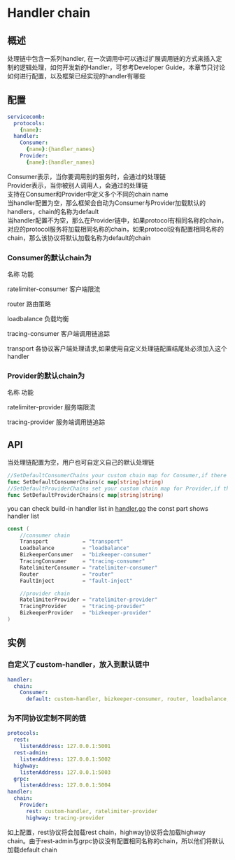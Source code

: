 # Handler chain
## 概述
处理链中包含一系列handler, 在一次调用中可以通过扩展调用链的方式来插入定制的逻辑处理，如何开发新的Handler，可参考Developer Guide，本章节只讨论如何进行配置，以及框架已经实现的handler有哪些

## 配置
```yaml
servicecomb:
  protocols:
    {name}:
  handler:
    Consumer:
      {name}:{handler_names}
    Provider:
      {name}:{handler_names}
```
Consumer表示，当你要调用别的服务时，会通过的处理链  
Provider表示，当你被别人调用人，会通过的处理链  
支持在Consumer和Provider中定义多个不同的chain name  
当handler配置为空，那么框架会自动为Consumer与Provider加载默认的handlers，chain的名称为default  
当handler配置不为空，那么在Provider链中，如果protocol有相同名称的chain，对应的protocol服务将加载相同名称的chain，如果protocol没有配置相同名称的chain，那么该协议将默认加载名称为default的chain

### Consumer的默认chain为

名称 功能

ratelimiter-consumer 客户端限流

router 路由策略

loadbalance 负载均衡 

tracing-consumer 客户端调用链追踪 

transport 各协议客户端处理请求,如果使用自定义处理链配置结尾处必须加入这个handler

### Provider的默认chain为

名称 功能

ratelimiter-provider 服务端限流

tracing-provider 服务端调用链追踪 

## API
当处理链配置为空，用户也可自定义自己的默认处理链
```go
//SetDefaultConsumerChains your custom chain map for Consumer,if there is no config, this default chain will take affect
func SetDefaultConsumerChains(c map[string]string)
//SetDefaultProviderChains set your custom chain map for Provider,if there is no config, this default chain will take affect
func SetDefaultProviderChains(c map[string]string)


```

you can check build-in handler list in [handler.go](https://github.com/go-chassis/go-chassis/blob/master/core/handler/handler.go)
the const part shows handler list
```go
const (
	//consumer chain
	Transport           = "transport"
	Loadbalance         = "loadbalance"
	BizkeeperConsumer   = "bizkeeper-consumer"
	TracingConsumer     = "tracing-consumer"
	RatelimiterConsumer = "ratelimiter-consumer"
	Router              = "router"
	FaultInject         = "fault-inject"

	//provider chain
	RatelimiterProvider = "ratelimiter-provider"
	TracingProvider     = "tracing-provider"
	BizkeeperProvider   = "bizkeeper-provider"
)
```
## 实例

### 自定义了custom-handler，放入到默认链中
```yaml
handler:
  chain:
    Consumer:
      default: custom-handler, bizkeeper-consumer, router, loadbalance, ratelimiter-consumer,transport
```

### 为不同协议定制不同的链
```yaml
protocols:
  rest:
    listenAddress: 127.0.0.1:5001
  rest-admin:
    listenAddress: 127.0.0.1:5002
  highway:
    listenAddress: 127.0.0.1:5003
  grpc:
    listenAddress: 127.0.0.1:5004
handler:
  chain:
    Provider:
      rest: custom-handler, ratelimiter-provider
      highway: tracing-provider
```
如上配置，rest协议将会加载rest chain，highway协议将会加载highway chain。由于rest-admin与grpc协议没有配置相同名称的chain，所以他们将默认加载default chain